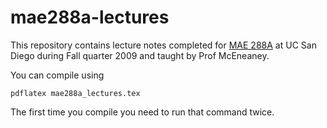 mae288a-lectures
================

This repository contains lecture notes completed for [MAE 288A](http://maeresearch.ucsd.edu/mceneaney/mae288a/mae288a.html) at UC San Diego during Fall quarter 2009 and taught by Prof McEneaney.

You can compile using

```
pdflatex mae288a_lectures.tex
```

The first time you compile you need to run that command twice.
